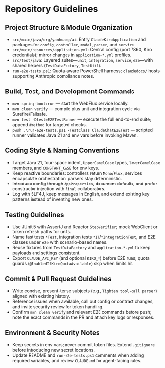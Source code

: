 # Repository Guidelines


## Project Structure & Module Organization
- `src/main/java/org/yanhuang/ai`: Entry `ClaudeKiroApplication` and packages for `config`, `controller`, `model`, `parser`, and `service`.
- `src/main/resources/application.yml`: Central config (port 7860, Kiro credentials); mirror changes in `application-*.yml` profiles.
- `src/test/java`: Layered suites—`unit`, `integration`, `service`, `e2e`—with shared helpers (`TestDataFactory`, `TestUtil`).
- `run-e2e-tests.ps1`: Quota-aware PowerShell harness; `claudedocs/` hosts supporting Anthropic compliance notes.

## Build, Test, and Development Commands
- `mvn spring-boot:run` — start the WebFlux service locally.
- `mvn clean verify` — compile plus unit and integration cycle via Surefire/Failsafe.
- `mvn test -Dtest=E2ETestRunner` — execute the full end-to-end suite; append `#method` for targeted checks.
- `pwsh .\run-e2e-tests.ps1 -TestClass ClaudeChatE2ETest` — scripted runner validates Java 21 and env vars before invoking Maven.

## Coding Style & Naming Conventions
- Target Java 21, four-space indent, `UpperCamelCase` types, `lowerCamelCase` members, and `CONSTANT_CASE` for env keys.
- Keep reactive boundaries: controllers return `Mono`/`Flux`, services encapsulate orchestration, parsers stay deterministic.
- Introduce config through `AppProperties`, document defaults, and prefer constructor injection with `final` collaborators.
- Log with SLF4J, keep messages in English, and extend existing key patterns instead of inventing new ones.

## Testing Guidelines
- Use JUnit 5 with AssertJ and Reactor `StepVerifier`; mock WebClient or token refresh paths for units.
- Name fast tests `*Test`, integration tests `*IT`/`*IntegrationTest`, and E2E classes under `e2e` with scenario-based names.
- Reuse fixtures from `TestDataFactory` and `application-*.yml` to keep payloads and settings consistent.
- Export `CLAUDE_API_KEY` (and optional `KIRO_*`) before E2E runs; quota guards (`@EnabledIfKiroQuotaAvailable`) skip when limits hit.

## Commit & Pull Request Guidelines
- Write concise, present-tense subjects (e.g., `Tighten tool-call parser`) aligned with existing history.
- Reference issues when available, call out config or contract changes, and invite security review for token handling.
- Confirm `mvn clean verify` and relevant E2E commands before push; note the exact commands in the PR and attach key logs or responses.

## Environment & Security Notes
- Keep secrets in env vars; never commit token files. Extend `.gitignore` before introducing new secret locations.
- Update README and `run-e2e-tests.ps1` comments when adding required variables, and review `CLAUDE.md` for agent-facing rules.
